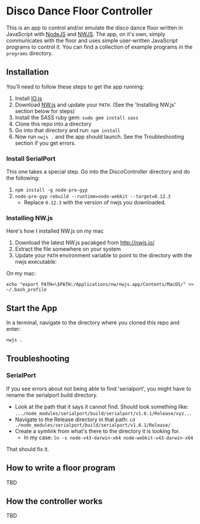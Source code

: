 # Disco Dance Floor Controller

This is an app to control and/or emulate the disco dance floor written in JavaScript with
[NodeJS](http://nodejs.org) and [NWJS](http://nwjs.io/). The app, on it's own, simply communicates
with the floor and uses simple user-written JavaScript programs to control it. You can find
a collection of example programs in the `programs` directory.

## Installation

You'll need to follow these steps to get the app running:

 1. Install [IO.js](https://iojs.org/en/index.html)
 2. Download [NW.js](http://nwjs.io/) and update your `PATH`. (See the 'Installing NW.js' section below for steps)
 3. Install the SASS ruby gem: `sudo gem install sass`
 4. Clone this repo into a directory
 5. Go into that directory and run: `npm install`
 6. Now run `nwjs .` and the app should launch. See the Troubleshooting section if you get errors.

### Install SerialPort

This one takes a special step. Go into the DiscoController directory and do the following:

1. `npm install -g node-pre-gyp`
2. `node-pre-gyp rebuild --runtime=node-webkit --target=0.12.3`
	- Replace `0.12.3` with the version of nwjs you downloaded.

### Installing NW.js

Here's how I installed NW.js on my mac

 1. Download the latest NW.js pacakged from http://nwjs.io/
 2. Extract the file somewhere on your system
 3. Update your `PATH` environment variable to point to the directory with the nwjs executable:

On my mac:
```
echo "export PATH=\$PATH:/Applications/nw/nwjs.app/Contents/MacOS/" >> ~/.bash_profile
```

## Start the App

In a terminal, navigate to the directory where you cloned this repo and enter:

```
nwjs .
```

## Troubleshooting

### SerialPort
If you see errors about not being able to find 'serialport', you might have to rename the serialport build directory.

 * Look at the path that it says it cannot find. Should look something like: `.../node_modules/serialport/build/serialport/v1.6.1/Release/xyz...`
 * Navigate to the Release directory in that path: `cd ./node_modules/serialport/build/serialport/v1.6.1/Release/`
 * Create a symlink from what's there to the directory it is looking for.
    * In my case: `ln -s node-v43-darwin-x64 node-webkit-v43-darwin-x64`

That should fix it.

## How to write a floor program
TBD

## How the controller works
TBD